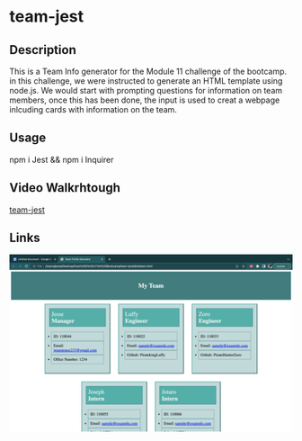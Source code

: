 # team-jest

## Description 
This is a Team Info generator for the Module 11 challenge of the bootcamp. in this challenge, we were instructed to generate an HTML template using node.js. We would start with prompting questions for information on team members, once this has been done, the input is used to creat a webpage inlcuding cards with information on the team. 

## Usage
npm i Jest && 
npm i Inquirer
## Video Walkrhtough 
[team-jest](https://drive.google.com/file/d/1xgs44BLCK3sHw2rgSRJgSZIdJiqYJ7Kh/view)
## Links 
![My Team](./src/Team.png)


